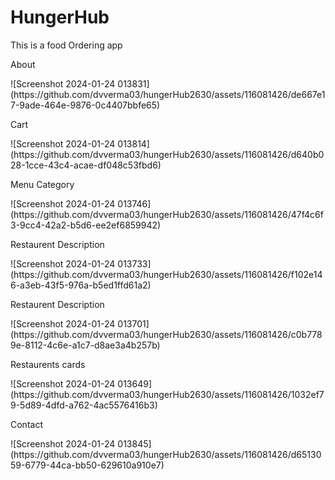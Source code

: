 # HungerHub
<p>This is a food Ordering app</p>
<p>About</p>
![Screenshot 2024-01-24 013831](https://github.com/dvverma03/hungerHub2630/assets/116081426/de667e17-9ade-464e-9876-0c4407bbfe65)
<p>Cart</p>
![Screenshot 2024-01-24 013814](https://github.com/dvverma03/hungerHub2630/assets/116081426/d640b028-1cce-43c4-acae-df048c53fbd6)
<p>Menu Category</p>
![Screenshot 2024-01-24 013746](https://github.com/dvverma03/hungerHub2630/assets/116081426/47f4c6f3-9cc4-42a2-b5d6-ee2ef6859942)
<p>Restaurent Description</p>
![Screenshot 2024-01-24 013733](https://github.com/dvverma03/hungerHub2630/assets/116081426/f102e146-a3eb-43f5-976a-b5ed1ffd61a2)
<p>Restaurent Description</p>
![Screenshot 2024-01-24 013701](https://github.com/dvverma03/hungerHub2630/assets/116081426/c0b7789e-8112-4c6e-a1c7-d8ae3a4b257b)
<p>Restaurents cards</p>
![Screenshot 2024-01-24 013649](https://github.com/dvverma03/hungerHub2630/assets/116081426/1032ef79-5d89-4dfd-a762-4ac5576416b3)
<p>Contact</p>
![Screenshot 2024-01-24 013845](https://github.com/dvverma03/hungerHub2630/assets/116081426/d6513059-6779-44ca-bb50-629610a910e7)
